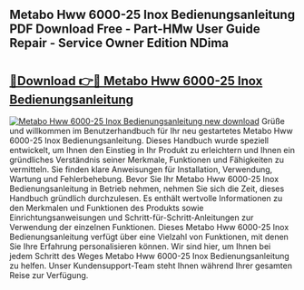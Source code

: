 ## Metabo Hww 6000-25 Inox Bedienungsanleitung PDF Download Free - Part-HMw User Guide Repair - Service Owner Edition NDima

# <h2><a href="http://df08kww.blite.top/?on=Metabo+Hww+6000-25+Inox+Bedienungsanleitung">🔗Download 👉🔴 Metabo Hww 6000-25 Inox Bedienungsanleitung</a></h2>

[![Metabo Hww 6000-25 Inox Bedienungsanleitung new download](https://i.imgur.com/lujVjoI.png)](http://df08kww.blite.top/?on=Metabo+Hww+6000-25+Inox+Bedienungsanleitung)
Grüße und willkommen im Benutzerhandbuch für Ihr neu gestartetes Metabo Hww 6000-25 Inox Bedienungsanleitung. Dieses Handbuch wurde speziell entwickelt, um Ihnen den Einstieg in Ihr Produkt zu erleichtern und Ihnen ein gründliches Verständnis seiner Merkmale, Funktionen und Fähigkeiten zu vermitteln. Sie finden klare Anweisungen für Installation, Verwendung, Wartung und Fehlerbehebung. Bevor Sie Ihr Metabo Hww 6000-25 Inox Bedienungsanleitung in Betrieb nehmen, nehmen Sie sich die Zeit, dieses Handbuch gründlich durchzulesen. Es enthält wertvolle Informationen zu den Merkmalen und Funktionen des Produkts sowie Einrichtungsanweisungen und Schritt-für-Schritt-Anleitungen zur Verwendung der einzelnen Funktionen. Dieses Metabo Hww 6000-25 Inox Bedienungsanleitung verfügt über eine Vielzahl von Funktionen, mit denen Sie Ihre Erfahrung personalisieren können. Wir sind hier, um Ihnen bei jedem Schritt des Weges Metabo Hww 6000-25 Inox Bedienungsanleitung zu helfen. Unser Kundensupport-Team steht Ihnen während Ihrer gesamten Reise zur Verfügung.
